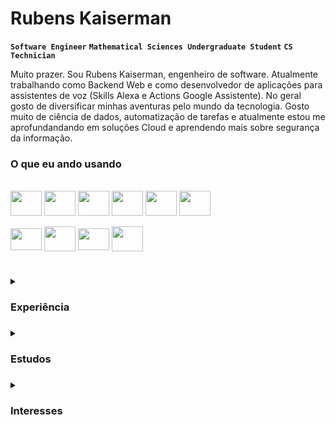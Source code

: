 # Rubens Kaiserman
**`Software Engineer`** **`Mathematical Sciences Undergraduate Student`** **`CS Technician`**

Muito prazer. Sou Rubens Kaiserman, engenheiro de software. Atualmente trabalhando como Backend Web e como desenvolvedor de aplicações para assistentes de voz (Skills Alexa e Actions Google Assistente). 
No geral gosto de diversificar minhas aventuras pelo mundo da tecnologia. Gosto muito de ciência de dados, automatização de tarefas e atualmente estou me aprofundandando em soluções Cloud e aprendendo mais sobre segurança da informação.

### O que eu ando usando
<div style="display: inline_block"><br>
  <img align="center" height="40" width="50" src="https://cdn.jsdelivr.net/gh/devicons/devicon/icons/typescript/typescript-plain.svg" />
  <img align="center" height="40" width="50" src="https://cdn.jsdelivr.net/gh/devicons/devicon/icons/nestjs/nestjs-plain.svg" />
  <img align="center" height="40" width="50" src="https://cdn.jsdelivr.net/gh/devicons/devicon/icons/nextjs/nextjs-original.svg" />
  <img align="center" height="40" width="50" src="https://cdn.jsdelivr.net/gh/devicons/devicon/icons/react/react-original.svg" />
  <img align="center" height="40" width="50" src="https://cdn.jsdelivr.net/gh/devicons/devicon/icons/python/python-original.svg" />
  <img align="center" height="40" width="50" src="https://cdn.jsdelivr.net/gh/devicons/devicon/icons/mysql/mysql-original.svg" />
  <br>
  <br>
  <img align="center" height="35" width="50" src="https://cdn.jsdelivr.net/gh/devicons/devicon/icons/ubuntu/ubuntu-plain.svg" />
  <img align="center" height="40" width="50" src="https://cdn.jsdelivr.net/gh/devicons/devicon/icons/bash/bash-original.svg" />
  <img align="center" height="35" width="50" src="https://cdn.jsdelivr.net/gh/devicons/devicon/icons/git/git-original.svg" />
  <img align="center" height="40" width="50" src="https://cdn.jsdelivr.net/gh/devicons/devicon/icons/amazonwebservices/amazonwebservices-original.svg" />
</div>

#

<details>
  <summary><h3>Experiência<h3></summary>
  <li>Backend Web/Voice Assistant Developer (AWS, NestJS, NextJS, React, Alexa Skills Kit & More)</li>
  <li>Web Developer Freelancer (FullStack Express + React)</li>
  <li>Web Developer Freelancer (Fullstack Flask + HTML, CSS, JS)</li>
  <li>Monitor de Programação IFRJ (Java + MySQL)</li>
  <li>Desenvolvedor Mobile Bolsista de pesquisa (Dart + Flutter + Firebase)</li>
</details>

<details>
  <summary><h3>Estudos<h3></summary>
  <li>Bach. Ciências Matemáticas e da Terra (Universidade Federal do Rio de Janeiro - UFRJ)</li>
  <li>Técnico. Informática (Instituto Federal do Rio de Janeiro - IFRJ)</li>
  <li>Iniciação Científica. Matemática (Instituto Nacional de Matemática Pura e Aplicada - IMPA)</li>
  <li>Cursos Web + Estudos Autodirigidos. Desenvolvimento de Software</li>
</details>

<details>
  <summary><h3>Interesses<h3></summary>
  <li>Backend Development</li>
  <li>Artificial Inteligence</li>
  <li>Data Science</li>
  <li>Cloud Computing</li>
  <li>Cybersecurity</li>
  <li>Software Architecture</li>
  <li>Embedded Systems</li>
</details>
